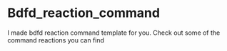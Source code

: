 # Bdfd_reaction_command
I made bdfd reaction command  template for you. Check out some of the command reactions you can find
